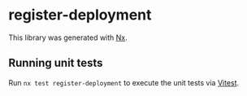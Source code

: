# register-deployment

This library was generated with [Nx](https://nx.dev).

## Running unit tests

Run `nx test register-deployment` to execute the unit tests via [Vitest](https://vitest.dev/).
